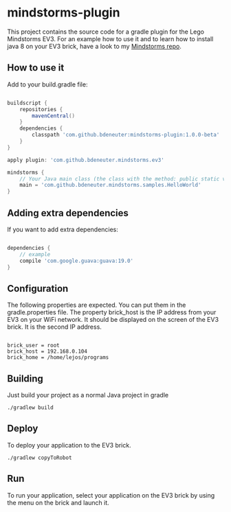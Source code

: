 # mindstorms-plugin

This project contains the source code for a gradle plugin for the Lego Mindstorms EV3.
For an example how to use it and to learn how to install java 8 on your EV3 brick, have a look to my [Mindstorms repo](https://github.com/bdeneuter/mindstorms).

## How to use it

Add to your build.gradle file:

```groovy

buildscript {
    repositories {
        mavenCentral()
    }
    dependencies {
        classpath 'com.github.bdeneuter:mindstorms-plugin:1.0.0-beta'
    }
}

apply plugin: 'com.github.bdeneuter.mindstorms.ev3'

mindstorms {
    // Your Java main class (the class with the method: public static void main(String ... args))
    main = 'com.github.bdeneuter.mindstorms.samples.HelloWorld'
}

```
## Adding extra dependencies

If you want to add extra dependencies:

```groovy

dependencies {
    // example
    compile 'com.google.guava:guava:19.0'
}

```

## Configuration

The following properties are expected. You can put them in the gradle.properties file.
The property brick_host is the IP address from your EV3 on your WiFi network. It should be displayed on the screen of the EV3 brick. It is the second IP address.

```properties

brick_user = root
brick_host = 192.168.0.104
brick_home = /home/lejos/programs

```

## Building

Just build your project as a normal Java project in gradle

```
./gradlew build
```

## Deploy

To deploy your application to the EV3 brick.

```
./gradlew copyToRobot
```

## Run

To run your application, select your application on the EV3 brick by using the menu on the brick and launch it.
